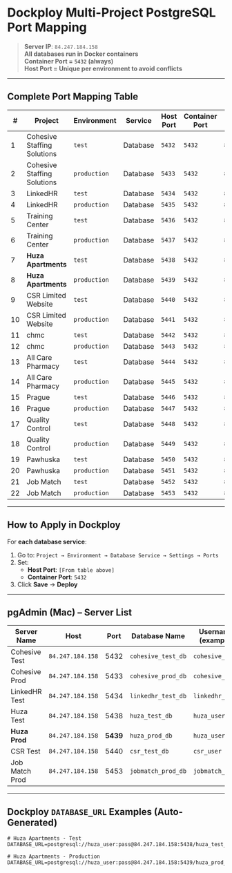 # Dockploy Multi-Project PostgreSQL Port Mapping

> **Server IP**: `84.247.184.158`  
> **All databases run in Docker containers**  
> **Container Port = `5432` (always)**  
> **Host Port = Unique per environment to avoid conflicts**

---

## Complete Port Mapping Table

| #  | Project                     | Environment  | Service     | **Host Port** | Container Port | External Connection URL                          |
|----|-----------------------------|--------------|-------------|---------------|----------------|--------------------------------------------------|
| 1  | Cohesive Staffing Solutions | `test`       | Database    | `5432`        | `5432`         | `84.247.184.158:5432/cohesive_test_db`           |
| 2  | Cohesive Staffing Solutions | `production` | Database    | `5433`        | `5432`         | `84.247.184.158:5433/cohesive_prod_db`           |
| 3  | LinkedHR                    | `test`       | Database    | `5434`        | `5432`         | `84.247.184.158:5434/linkedhr_test_db`           |
| 4  | LinkedHR                    | `production` | Database    | `5435`        | `5432`         | `84.247.184.158:5435/linkedhr_prod_db`           |
| 5  | Training Center             | `test`       | Database    | `5436`        | `5432`         | `84.247.184.158:5436/training_test_db`           |
| 6  | Training Center             | `production` | Database    | `5437`        | `5432`         | `84.247.184.158:5437/training_prod_db`           |
| 7  | **Huza Apartments**         | `test`       | Database    | `5438`        | `5432`         | `84.247.184.158:5438/huza_test_db`               |
| 8  | **Huza Apartments**         | `production` | Database    | `5439`        | `5432`         | `84.247.184.158:5439/huza_prod_db`               |
| 9  | CSR Limited Website         | `test`       | Database    | `5440`        | `5432`         | `84.247.184.158:5440/csr_test_db`                |
| 10 | CSR Limited Website         | `production` | Database    | `5441`        | `5432`         | `84.247.184.158:5441/csr_prod_db`                |
| 11 | chmc                        | `test`       | Database    | `5442`        | `5432`         | `84.247.184.158:5442/chmc_test_db`               |
| 12 | chmc                        | `production` | Database    | `5443`        | `5432`         | `84.247.184.158:5443/chmc_prod_db`               |
| 13 | All Care Pharmacy           | `test`       | Database    | `5444`        | `5432`         | `84.247.184.158:5444/pharmacy_test_db`           |
| 14 | All Care Pharmacy           | `production` | Database    | `5445`        | `5432`         | `84.247.184.158:5445/pharmacy_prod_db`           |
| 15 | Prague                      | `test`       | Database    | `5446`        | `5432`         | `84.247.184.158:5446/prague_test_db`             |
| 16 | Prague                      | `production` | Database    | `5447`        | `5432`         | `84.247.184.158:5447/prague_prod_db`             |
| 17 | Quality Control             | `test`       | Database    | `5448`        | `5432`         | `84.247.184.158:5448/qc_test_db`                 |
| 18 | Quality Control             | `production` | Database    | `5449`        | `5432`         | `84.247.184.158:5449/qc_prod_db`                 |
| 19 | Pawhuska                    | `test`       | Database    | `5450`        | `5432`         | `84.247.184.158:5450/pawhuska_test_db`           |
| 20 | Pawhuska                    | `production` | Database    | `5451`        | `5432`         | `84.247.184.158:5451/pawhuska_prod_db`           |
| 21 | Job Match                   | `test`       | Database    | `5452`        | `5432`         | `84.247.184.158:5452/jobmatch_test_db`           |
| 22 | Job Match                   | `production` | Database    | `5453`        | `5432`         | `84.247.184.158:5453/jobmatch_prod_db`           |

---

## How to Apply in Dockploy

For **each database service**:

1. Go to: `Project → Environment → Database Service → Settings → Ports`
2. Set:
   - **Host Port**: `[From table above]`
   - **Container Port**: `5432`
3. Click **Save** → **Deploy**

---

## pgAdmin (Mac) – Server List

| Server Name               | Host              | Port  | Database Name       | Username (example)     |
|---------------------------|-------------------|-------|---------------------|------------------------|
| Cohesive Test             | `84.247.184.158`  | 5432  | `cohesive_test_db`  | `cohesive_user`        |
| Cohesive Prod             | `84.247.184.158`  | 5433  | `cohesive_prod_db`  | `cohesive_user`        |
| LinkedHR Test             | `84.247.184.158`  | 5434  | `linkedhr_test_db`  | `linkedhr_user`        |
| Huza Test                 | `84.247.184.158`  | 5438  | `huza_test_db`      | `huza_user`            |
| **Huza Prod**             | `84.247.184.158`  | **5439** | `huza_prod_db`   | `huza_user`            |
| CSR Test                  | `84.247.184.158`  | 5440  | `csr_test_db`       | `csr_user`             |
| Job Match Prod            | `84.247.184.158`  | 5453  | `jobmatch_prod_db`  | `jobmatch_user`        |

---

## Dockploy `DATABASE_URL` Examples (Auto-Generated)

```env
# Huza Apartments - Test
DATABASE_URL=postgresql://huza_user:pass@84.247.184.158:5438/huza_test_db

# Huza Apartments - Production
DATABASE_URL=postgresql://huza_user:pass@84.247.184.158:5439/huza_prod_db
